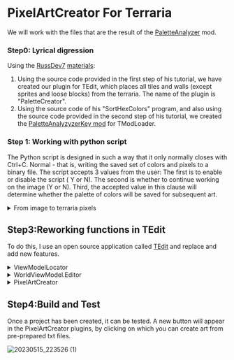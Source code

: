 # PixelArtCreator For Terraria
We will work with the files that are the result of the [PaletteAnalyzer](https://github.com/MKSO4KA/PaletteAnalyzerKey) mod. 
### Step0: Lyrical digression
Using the [RussDev7](https://github.com/RussDev7/RussDev7) [materials](https://github.com/RussDev7/Extracting-Terraria-Map-Colors#extracting-colors-from-the-terraria-map):
1. Using the source code provided in the first step of his tutorial, we have created our plugin for TEdit, which places all tiles and walls (except sprites and loose blocks) from the terraria. The name of the plugin is "PaletteCreator".
2. Using the source code of his "SortHexColors" program, and also using the source code provided in the second step of his tutorial, we created the [PaletteAnalyzyzerKey mod](https://github.com/MKSO4KA/PaletteAnalyzerKey) for TModLoader.
### Step 1: Working with python script
The Python script is designed in such a way that it only normally closes with Ctrl+C. Normal - that is, writing the saved set of colors and pixels to a binary file. The script accepts 3 values from the user: The first is to enable or disable the script (
Y or N). The second is whether to continue working on the image (Y or N). Third, the accepted value in this clause will determine whether the palette of colors will be saved for subsequent art.

<details>
  <summary>From image to terraria pixels</summary>

  ![Image](https://github.com/MKSO4KA/PixelArtCreator-ForTerraria/assets/88591984/18c961aa-9ea3-474e-85c3-c3e2df66ff76) - Source
1. 1
2. 50
3. 50
4. 0
5. 153
6. 26
7. 0
8. 153
9. 26
10. 0

</details>

## Step3:Reworking functions in TEdit
To do this, I use an open source application called [TEdit](https://github.com/TEdit/Terraria-Map-Editor) and replace and add new features. 
<details>
  <summary>ViewModelLocator</summary>
The function is in this path : ..src\TEdit\ViewModel\ViewModelLocator.cs
We have to add the line written under the spoiler. (Add line after line 49 of file)

  
  ```csharp

            wvm.Plugins.Add(new PixelArtCreator(wvm)); // this

  ```
  
</details>
<details>
<summary>WorldViewModel.Editor</summary>
The function is in this path : ..src\TEdit\ViewModel\WorldViewModel.Editor.cs
We need to change line 828 to make the function public.

  
```csharp

            public void SetPixelAutomatic(Tile curTile,
                                       int? tile = null,
                                       int? wall = null,
                                       byte? liquid = null,
                                       LiquidType? liquidType = null,
                                       bool? wireRed = null,
                                       short? u = null,
                                       short? v = null,
                                       bool? wireBlue = null,
                                       bool? wireGreen = null,
                                       bool? wireYellow = null,
                                       BrickStyle? brickStyle = null,
                                       bool? actuator = null, bool? actuatorInActive = null,
                                       int? tileColor = null,
                                       int? wallColor = null,
                                       bool? wallEchoCoating = null,
                                       bool? wallIlluminantCoating = null,
                                       bool? tileEchoCoating = null,
                                       bool? tileIlluminantCoating = null)
  ```

  
</details>

<details>
  <summary>PixelArtCreator</summary>
 Adding a new function along this path -..src\TEdit\Editor\Plugins\PixelArtCreator.cs
  
  ```csharp

                using System;
                using System.Collections.Generic;
                using System.ComponentModel;
                using System.IO;
                using System.Linq;
                using System.Runtime.CompilerServices;
                using System.Text;
                using System.Windows;
                using System.Windows.Media.Imaging;
                using TEdit.Editor.Clipboard;
                using TEdit.Geometry.Primitives;
                using TEdit.Terraria;
                using TEdit.Terraria.Objects;
                using TEdit.ViewModel;
                using Microsoft.Win32;
                using SharpDX.Direct3D11;
                using System.Runtime.Remoting.Lifetime;
                using TEdit.Editor.Tools;
                //using SharpDX.Direct2D1.Effects;

                using static Microsoft.ApplicationInsights.MetricDimensionNames.TelemetryContext;
                using System.Windows.Input;
                using TEdit.UI.Xaml.XnaContentHost;

                namespace TEdit.Editor.Plugins
                {

                    public class PixelArtCreator : BasePlugin, INotifyPropertyChanged
                    {
                        public PixelArtCreator(WorldViewModel worldViewModel) : base(worldViewModel)
                        {
                            Name = "Pixel-Art's Creator";
                        }

                        private ClipboardBuffer _generatedSchematic;
                        public ClipboardBuffer GeneratredSchematic
                        {
                            get { return _generatedSchematic; }
                            set { _generatedSchematic = value; OnPropertyChanged(); }
                        }

                        private WriteableBitmap _preview;
                        public WriteableBitmap Preview
                        {
                            get { return _preview ??= _generatedSchematic?.Preview; }
                            set { _preview = value; OnPropertyChanged(); }
                        }

                        public override void Execute()
                        {
                            GenerateTextStatues();
                        }

                        private bool guessAnActive()
                        {
                            // Initializes the variables to pass to the MessageBox.Show method.
                            string message = "Disabling blocks when creating \"art\" will allow all blocks to be displayed on the map. This is convenient if the \"art\" is large, or if it is created in a new undeveloped area.";
                            string caption = "Turn off blocks in art?";
                            System.Windows.Forms.MessageBoxButtons buttons = System.Windows.Forms.MessageBoxButtons.YesNo;
                            System.Windows.Forms.DialogResult result;

                            // Displays the MessageBox.
                            result = System.Windows.Forms.MessageBox.Show(message, caption, buttons);
                            if (result == System.Windows.Forms.DialogResult.Yes)
                            {
                                return true;
                            }
                            else
                            {
                                return false;
                            }
                        }
                        private string FindFile()
                        {
                            try
                            {
                                var ofd = new OpenFileDialog();
                                ofd.Filter = "Pixel Art default file|*.txt";
                                ofd.DefaultExt = "Pixel Art default file|*.txt";
                                ofd.Title = "Import TXT file with tiles nd paint";
                                ofd.InitialDirectory = Environment.GetFolderPath(Environment.SpecialFolder.MyDocuments);
                                if (!Directory.Exists(ofd.InitialDirectory)) { Directory.CreateDirectory(ofd.InitialDirectory); }
                                ofd.Multiselect = false;
                                if ((bool)ofd.ShowDialog())
                                {
                                    string filename = Path.GetFullPath(ofd.FileName);
                                    // MessageBox.Show(filename, "debug for me", MessageBoxButton.OK, MessageBoxImage.Error);
                                    return filename;
                                }
                                else
                                {
                                    string filename = "0";
                                    return filename;
                                }

                            }
                            catch (Exception)
                            {
                                string filename = "0";
                                //MessageBox.Show(ex.Message, "Error", MessageBoxButton.OK, MessageBoxImage.Error);
                                return filename;
                            }


                        }
                        // /*
                        public void GenerateTextStatues()
                        {
                        EdofStr:
                            string filepath = FindFile();
                            if (filepath == "0")
                            {
                                goto EdofStr; // in order to avoid mistakes
                            }
                            StreamReader f = new StreamReader(filepath);

                            int width = Convert.ToInt32(f.ReadLine());
                            int height = Convert.ToInt32(f.ReadLine());
                            bool TActive = guessAnActive();

                            Vector2Int32 _generatedSchematicSize = new Vector2Int32(width, height);
                            _generatedSchematic = new(_generatedSchematicSize, true);

                            for (int x = 0; x < width; x++)
                            {
                                for (int y = 0; y < height; y++)
                                {
                                    try
                                    {
                                        string blockORwallT = f.ReadLine();
                                        string tileT = f.ReadLine();
                                        string paintT = f.ReadLine();
                                        int blockORwall = Convert.ToInt32(blockORwallT);
                                        int tile = Convert.ToInt32(tileT);
                                        int paint = Convert.ToInt32(paintT);

                                        if (tileT != null)
                                        {
                                            if (blockORwall == 1) // tile
                                            {
                                                Tile curtile = _wvm.CurrentWorld.Tiles[x, y];
                                                //_wvm.UndoManager.SaveTile(x, y); // Add tile to the undo buffer.
                                                curtile.Type = (ushort)tile;
                                                curtile.IsActive = true; // Turn on tile
                                                curtile.InActive = TActive;
                                                curtile.TileColor = (byte)paint; // Set necessary paint
                                                                                 //_wvm.UpdateRenderPixel(new Vector2Int32(x, y)); // Update pixel(show on map)
                                                _generatedSchematic.Tiles[x, y] = curtile;
                                            }
                                            else //wall
                                            {
                                                Tile curtile = _wvm.CurrentWorld.Tiles[x, y];
                                                //_wvm.UndoManager.SaveTile(x, y); // Add tile to the undo buffer.
                                                curtile.Wall = (ushort)tile;
                                                //curtile.Type = (ushort)erase;
                                                //WorldViewModel.SetPixel(curile, isErase);
                                                curtile.IsActive = true; // Turn on tile
                                                //curtile.InActive = TActive;
                                                curtile.WallColor = (byte)paint;
                                                //_wvm.UpdateRenderPixel(new Vector2Int32(x, y)); // Update pixel(show on map)
                                                _wvm.SetPixelAutomatic(curtile, tile: -1, u: 0, v: 0);
                                                _generatedSchematic.Tiles[x, y] = curtile;
                                            }
                                        }
                                        else
                                        {
                                            _generatedSchematic.Tiles[x, y] = null;
                                            goto LeaveTileLoop;
                                            // Exit the cycle so as not to put dirt on all other cells
                                        }
                                    }

                                    catch (Exception)
                                    {
                                        System.Windows.Forms.MessageBox.Show($"Tile placement error on ({x},{y})");
                                        _generatedSchematic.Tiles[x, y] = null;
                                    }
                                }

                            }

                        //_clipboard.LoadedBuffers.Add(buffer);
                        LeaveTileLoop:
                            // System.Windows.Forms.MessageBox.Show("Program execution completed", "Pixel-Art created");
                            f.Close();

                            _generatedSchematic.RenderBuffer();
                            _wvm.Clipboard.LoadedBuffers.Add(_generatedSchematic);
                            _wvm.ClipboardSetActiveCommand.Execute(_generatedSchematic);
                        }
                // */

                        public new event PropertyChangedEventHandler PropertyChanged;
                        // Create the OnPropertyChanged method to raise the event
                        // The calling member's name will be used as the parameter.
                        protected void OnPropertyChanged([CallerMemberName] string name = null)
                        {
                            PropertyChanged?.Invoke(this, new PropertyChangedEventArgs(name));
                        }
                    }
                }
  ```

</details>

## Step4:Build and Test
Once a project has been created, it can be tested. A new button will appear in the PixelArtCreator plugins, by clicking on which you can create art from pre-prepared txt files.

![20230515_223526 (1)](https://github.com/MKSO4KA/PixelArtCreator-ForTerraria/assets/88591984/f5f8ab56-a40b-44aa-89ee-5ea37e807ab5)

